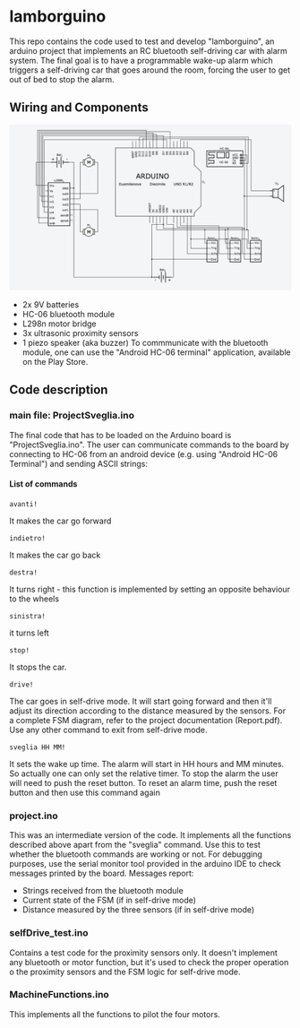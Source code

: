 # lamborguino

This repo contains the code used to test and develop "lamborguino", an arduino project that implements an RC bluetooth self-driving car with alarm system.
The final goal is to have a programmable wake-up alarm which triggers a self-driving car that goes around the room, forcing the user to get out of bed to stop the alarm.

## Wiring and Components

![wiring scheme](wiring.jpg)
* 2x 9V batteries
* HC-06 bluetooth module
* L298n motor bridge
* 3x ultrasonic proximity sensors
* 1 piezo speaker (aka buzzer)
To commmunicate with the bluetooth module, one can use the "Android HC-06 terminal" application, available on the Play Store.

## Code description

### main file: ProjectSveglia.ino

The final code that has to be loaded on the Arduino board is "ProjectSveglia.ino".
The user can communicate commands to the board by connecting to HC-06 from an android device (e.g. using "Android HC-06 Terminal") and sending ASCII strings:

#### List of commands
```
avanti!
```
It makes the car go forward
```
indietro!
```
It makes the car go back
```
destra!
```
It turns right - this function is implemented by setting an opposite behaviour to the wheels
```
sinistra!
```
it turns left
```
stop!
```
It stops the car.
```
drive!
```
The car goes in self-drive mode. It will start going forward and then it'll adjust its direction according to the distance measured by the sensors.
For a complete FSM diagram, refer to the project documentation (Report.pdf). Use any other command to exit from self-drive mode.
```
sveglia HH MM!
```
It sets the wake up time. The alarm will start in HH hours and MM minutes.
So actually one can only set the relative timer.
To stop the alarm the user will need to push the reset button.
To reset an alarm time, push the reset button and then use this command again

### project.ino
This was an intermediate version of the code. It implements all the functions described above apart from the "sveglia" command.
Use this to test whether the bluetooth commands are working or not. 
For debugging purposes, use the serial monitor tool provided in the arduino IDE to check messages printed by the board. Messages report:
* Strings received from the bluetooth module
* Current state of the FSM (if in self-drive mode)
* Distance measured by the three sensors (if in self-drive mode)

### selfDrive_test.ino
Contains a test code for the proximity sensors only. It doesn't implement any bluetooth or motor function, but it's used to check the proper operation o the proximity sensors and the FSM logic for self-drive mode.

### MachineFunctions.ino
This implements all the functions to pilot the four motors.
